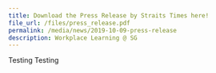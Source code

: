 ```yaml
---
title: Download the Press Release by Straits Times here!
file_url: /files/press_release.pdf
permalink: /media/news/2019-10-09-press-release
description: Workplace Learning @ SG
---
```



Testing Testing
